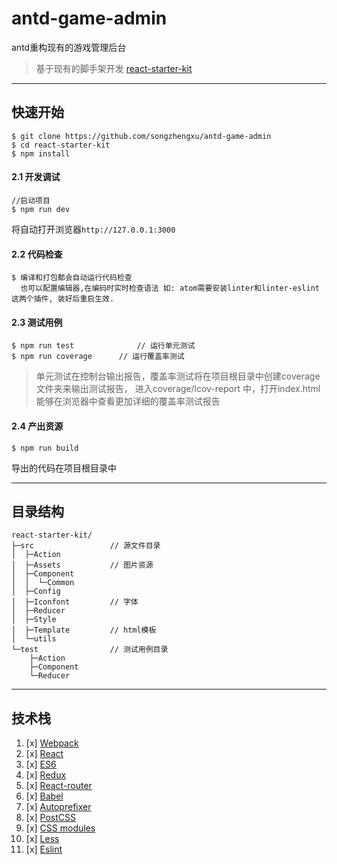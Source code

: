 antd-game-admin
===============

antd重构现有的游戏管理后台

> 基于现有的脚手架开发 [react-starter-kit](https://github.com/songzhengxu/react-starter-kit)

---

快速开始
--------

```
$ git clone https://github.com/songzhengxu/antd-game-admin
$ cd react-starter-kit
$ npm install
```

#### 2.1 开发调试

```
//启动项目
$ npm run dev
```

将自动打开浏览器`http://127.0.0.1:3000`

#### 2.2 代码检查

```
$ 编译和打包都会自动运行代码检查
  也可以配置编辑器,在编码时实时检查语法 如: atom需要安装linter和linter-eslint这两个插件, 装好后重启生效.
```

#### 2.3 测试用例

```
$ npm run test 				// 运行单元测试
$ npm run coverage 		// 运行覆盖率测试
```

> 单元测试在控制台输出报告，覆盖率测试将在项目根目录中创建coverage文件夹来输出测试报告， 进入coverage/lcov-report 中，打开index.html 能够在浏览器中查看更加详细的覆盖率测试报告

#### 2.4 产出资源

```
$ npm run build
```

导出的代码在项目根目录中

---

目录结构
--------

```
react-starter-kit/
├─src                 // 源文件目录
│  ├─Action     
│  ├─Assets           // 图片资源
│  ├─Component
│  │  └─Common
│  ├─Config
│  ├─Iconfont         // 字体
│  ├─Reducer
│  ├─Style
│  ├─Template         // html模板
│  └─utils
└─test                // 测试用例目录
    ├─Action
    ├─Component
    └─Reducer
```

---

技术栈
------

1.	[x] [Webpack](https://webpack.github.io)
2.	[x] [React](https://facebook.github.io/react/)
3.	[x] [ES6](http://es6.ruanyifeng.com/)
4.	[x] [Redux](https://github.com/rackt/redux)
5.	[x] [React-router](https://github.com/rackt/react-router-redux)
6.	[x] [Babel](https://babeljs.io/)
7.	[x] [Autoprefixer](https://github.com/postcss/autoprefixer)
8.	[x] [PostCSS](https://github.com/postcss/postcss)
9.	[x] [CSS modules](https://github.com/outpunk/postcss-modules)
10.	[x] [Less](https://github.com/less/less.js)
11.	[x] [Eslint](https://github.com/eslint/eslint)
